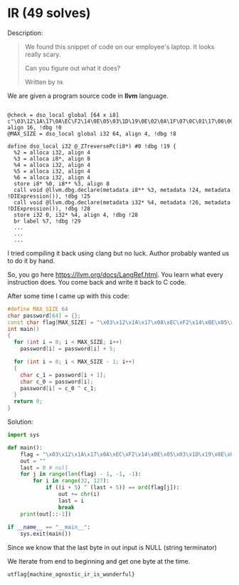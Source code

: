 # IR (49 solves)

Description:							 					

>  We found this snippet of code on our employee's laptop. It looks really scary. 
>
> Can you figure out what it does? 
>
> Written by `hk`

We are given a program source code in  **llvm** language.

```

@check = dso_local global [64 x i8] c"\03\12\1A\17\0A\EC\F2\14\0E\05\03\1D\19\0E\02\0A\1F\07\0C\01\17\06\0C\0A\19\13\0A\16\1C\18\08\07\1A\03\1D\1C\11\0B\F3\87\00\00\00\00\00\00\00\00\00\00\00\00\00\00\00\00\00\00\00\00\00\00\00\05", align 16, !dbg !0
@MAX_SIZE = dso_local global i32 64, align 4, !dbg !8

define dso_local i32 @_Z7reversePc(i8*) #0 !dbg !19 {
  %2 = alloca i32, align 4
  %3 = alloca i8*, align 8
  %4 = alloca i32, align 4
  %5 = alloca i32, align 4
  %6 = alloca i32, align 4
  store i8* %0, i8** %3, align 8
  call void @llvm.dbg.declare(metadata i8** %3, metadata !24, metadata !DIExpression()), !dbg !25
  call void @llvm.dbg.declare(metadata i32* %4, metadata !26, metadata !DIExpression()), !dbg !28
  store i32 0, i32* %4, align 4, !dbg !28
  br label %7, !dbg !29
  ...
  ...
  ...
```

I tried compiling it back using clang but no luck. Author probably wanted us to do it by hand. 

So, you go here https://llvm.org/docs/LangRef.html. You learn what every instruction does. You come back and write it back to C code.

After some time I came up with this code:

```c++
#define MAX_SIZE 64
char password[64] = {};
const char flag[MAX_SIZE] = "\x03\x12\x1A\x17\x0A\xEC\xF2\x14\x0E\x05\x03\x1D\x19\x0E\x02\x0A\x1F\x07\x0C\x01\x17\x06\x0C\x0A\x19\x13\x0A\x16\x1C\x18\x08\x07\x1A\x03\x1D\x1C\x11\x0B\xF3\x87\x00\x00\x00\x00\x00\x00\x00\x00\x00\x00\x00\x00\x00\x00\x00\x00\x00\x00\x00\x00\x00\x00\x00\x05";
int main()
{
  for (int i = 0; i < MAX_SIZE; i++)
    password[i] = password[i] + 5;

  for (int i = 0; i < MAX_SIZE - 1; i++)
  {
    char c_1 = password[i + 1];
    char c_0 = password[i];
    password[i] = c_0 ^ c_1;
  }
  return 0;
}
```



Solution:

```python
import sys

def main():
    flag = "\x03\x12\x1A\x17\x0A\xEC\xF2\x14\x0E\x05\x03\x1D\x19\x0E\x02\x0A\x1F\x07\x0C\x01\x17\x06\x0C\x0A\x19\x13\x0A\x16\x1C\x18\x08\x07\x1A\x03\x1D\x1C\x11\x0B\xF3\x87"
    out = ""
    last = 0 # null
    for j in range(len(flag) - 1, -1, -1):
        for i in range(32, 127):
            if ((i + 5) ^ (last + 5)) == ord(flag[j]):
                out += chr(i)
                last = i
                break
    print(out[::-1])
    
if __name__ == "__main__":
    sys.exit(main())
```

Since we know that the last byte in out input is NULL (string terminator)

We Iterate from end to beginning and get one byte at the time.

```
utflag{machine_agnostic_ir_is_wonderful}
```

